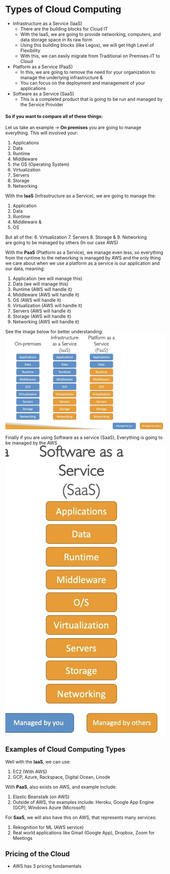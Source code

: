 # Types of Cloud Computing
- Infrastructure as a Service (IaaS)
  - There are the building blocks for Cloud IT
  - With the IaaS, we are going to provide networking, computers, and data storage space in its raw form
  - Using this building blocks (like Legos), we will get High Level of Flexibility
  - With this, we can easily migrate from Traditional on Premises-IT to Cloud
- Platform as a Service (PaaS)
  - In this, we are going to remove the need for your organization to manage the underlying infrastructure &
  - You can focus on the deployment and management of your applications
- Software as a Service (SaaS)
  - This is a completed product that is going to be run and managed by the Service Provider

#### So if you want to compare all of these things:
Let us take an example -> **On premises** you are going to manage everything. This will involved your:
1. Applications
2. Data
3. Runtime 
4. Middleware
5. the OS (Operating System)
6. Virtualization
7. Servers 
8. Storage
9. Networking

With the **IaaS** (Infrastructure as a Service), we are going to manage the:
1. Application
2. Data
3. Runtime
4. Middleware &
5. OS

But all of the:
6. Virtualization
7. Servers
8. Storage &
9. Networking<br>
are going to be managed by others (In our case AWS)

With the **PaaS** (Platform as a Service), we manage even less, so everything from the runtime to the networking is managed by AWS and the only thing we care about when we use a platform as a service is our application and our data, meaning:
1. Application (we will manage this)
2. Data (we will manage this)
3. Runtime (AWS will handle it)
4. Middleware (AWS will handle it)
5. OS (AWS will handle it)
6. Virtualization (AWS will handle it)
7. Servers (AWS will handle it)
8. Storage (AWS will handle it)
9. Networking (AWS will handle it)

See the image below for better understanding:
![alt text](image.png)

Finally if you are using Software as a service (SaaS), Everything is going to be managed by the AWS 
![alt text](image-1.png)

## Examples of Cloud Computing Types
Well with the **IaaS**, we can use:
1. EC2 (With AWS)
2. GCP, Azure, Rackspace, Digital Ocean, Linode

With **PaaS**, also exists on AWS, and example include:
1. Elastic Beanstalk (on AWS)
2. Outside of AWS, the examples include:  Heroku, Google App Engine (GCP), Windows Azure (Microsoft)

For **SaaS**, we will also have this on AWS, that represents many services:
1. Rekognition for ML (AWS service)
2. Real world applications like Gmail (Google App), Dropbox, Zoom for Meetings

## Pricing of the Cloud
- AWS has 3 pricing fundamentals